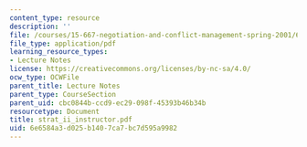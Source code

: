 ```yaml
---
content_type: resource
description: ''
file: /courses/15-667-negotiation-and-conflict-management-spring-2001/6e6584a3d025b1407ca7bc7d595a9982_strat_ii_instructor.pdf
file_type: application/pdf
learning_resource_types:
- Lecture Notes
license: https://creativecommons.org/licenses/by-nc-sa/4.0/
ocw_type: OCWFile
parent_title: Lecture Notes
parent_type: CourseSection
parent_uid: cbc0844b-ccd9-ec29-098f-45393b46b34b
resourcetype: Document
title: strat_ii_instructor.pdf
uid: 6e6584a3-d025-b140-7ca7-bc7d595a9982
---
```

